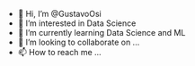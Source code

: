 - 👋 Hi, I’m @GustavoOsi
- 👀 I’m interested in Data Science
- 🌱 I’m currently learning Data Science and ML
- 💞️ I’m looking to collaborate on ...
- 📫 How to reach me ...

<!---
GustavoOsi/GustavoOsi is a ✨ special ✨ repository because its `README.md` (this file) appears on your GitHub profile.
You can click the Preview link to take a look at your changes.
--->

